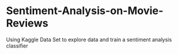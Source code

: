 # Sentiment-Analysis-on-Movie-Reviews
Using Kaggle Data Set to explore data and train a sentiment analysis classifier
